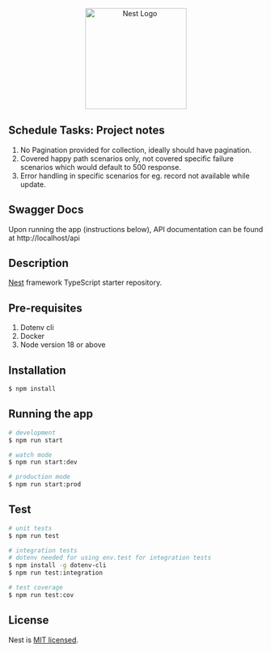 <p align="center">
  <a href="http://nestjs.com/" target="blank"><img src="https://nestjs.com/img/logo-small.svg" width="200" alt="Nest Logo" /></a>
</p>

[circleci-url]: https://circleci.com/gh/nestjs/nest

## Schedule Tasks: Project notes

  1. No Pagination provided for collection, ideally should have pagination.
  2. Covered happy path scenarios only, not covered specific failure scenarios which would default to 500 response.
  3. Error handling in specific scenarios for eg. record not available while update.

## Swagger Docs
Upon running the app (instructions below), API documentation can be found at http://localhost/api

## Description

[Nest](https://github.com/nestjs/nest) framework TypeScript starter repository.

## Pre-requisites

  1. Dotenv cli
  2. Docker
  3. Node version 18 or above

## Installation

```bash
$ npm install
```

## Running the app

```bash
# development
$ npm run start

# watch mode
$ npm run start:dev

# production mode
$ npm run start:prod
```

## Test

```bash
# unit tests
$ npm run test

# integration tests
# dotenv needed for using env.test for integration tests
$ npm install -g dotenv-cli
$ npm run test:integration

# test coverage
$ npm run test:cov
```

## License

Nest is [MIT licensed](LICENSE).
